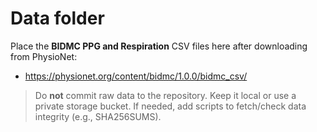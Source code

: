 # Data folder

Place the **BIDMC PPG and Respiration** CSV files here after downloading from PhysioNet:

- https://physionet.org/content/bidmc/1.0.0/bidmc_csv/

> Do **not** commit raw data to the repository. Keep it local or use a private storage bucket. If needed, add scripts to fetch/check data integrity (e.g., SHA256SUMS).
